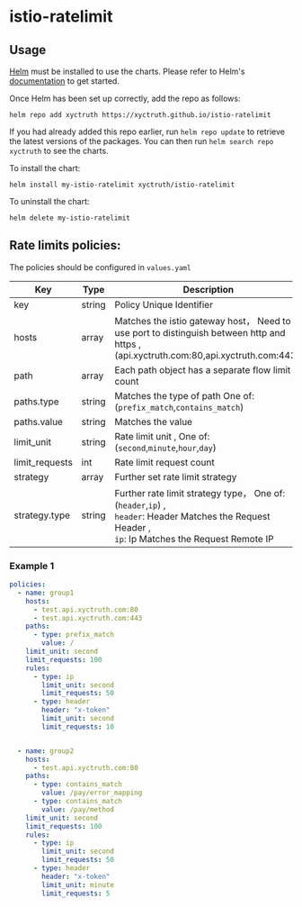 # istio-ratelimit

## Usage

[Helm](https://helm.sh) must be installed to use the charts.  Please refer to
Helm's [documentation](https://helm.sh/docs) to get started.

Once Helm has been set up correctly, add the repo as follows:

    helm repo add xyctruth https://xyctruth.github.io/istio-ratelimit

If you had already added this repo earlier, run `helm repo update` to retrieve
the latest versions of the packages.  You can then run `helm search repo
xyctruth` to see the charts.

To install the <chart-name> chart:

    helm install my-istio-ratelimit xyctruth/istio-ratelimit

To uninstall the chart:

    helm delete my-istio-ratelimit

## Rate limits policies:

The policies should be configured in `values.yaml`

| Key            | Type   | Description                                                                                                                                                  | 
|----------------|--------|--------------------------------------------------------------------------------------------------------------------------------------------------------------|
| key            | string | Policy Unique Identifier                                                                                                                                     |
| hosts          | array  | Matches the istio gateway host， Need to use port to distinguish between http and https ,(api.xyctruth.com:80,api.xyctruth.com:443).                          |
| path           | array  | Each path object has a separate flow limit count                                                                                                             |
| paths.type     | string | Matches the type of path  One of: (`prefix_match`,`contains_match`)                                                                                          |
| paths.value    | string | Matches the value                                                                                                                                            |
| limit_unit     | string | Rate limit unit , One of: (`second`,`minute`,`hour`,`day`)                                                                                                   |
| limit_requests | int    | Rate limit request count                                                                                                                                     |
| strategy       | array  | Further set rate limit strategy                                                                                                                              |
| strategy.type  | string | Further rate limit strategy type， One of: (`header`,`ip`) , <br/>`header`: Header Matches the Request Header  ,<br/>`ip`: Ip   Matches the Request Remote IP |

### Example 1

```yaml
policies:
  - name: group1
    hosts:
      - test.api.xyctruth.com:80
      - test.api.xyctruth.com:443
    paths:
      - type: prefix_match
        value: /
    limit_unit: second
    limit_requests: 100
    rules:
      - type: ip
        limit_unit: second
        limit_requests: 50
      - type: header
        header: "x-token"
        limit_unit: second
        limit_requests: 10


  - name: group2
    hosts:
      - test.api.xyctruth.com:80
    paths:
      - type: contains_match
        value: /pay/error_mapping
      - type: contains_match
        value: /pay/method
    limit_unit: second
    limit_requests: 100
    rules:
      - type: ip
        limit_unit: second
        limit_requests: 50
      - type: header
        header: "x-token"
        limit_unit: minute
        limit_requests: 5


```